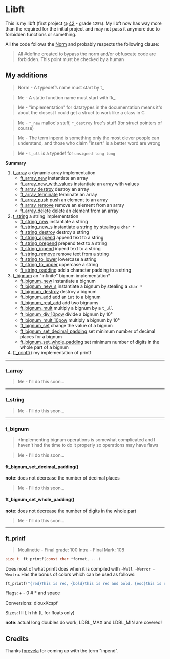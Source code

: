 
# Libft

This is my libft (first project @ [42](https://www.42.us.org/) - grade `125%`). My libft now has way more than the required for the initial project and may not pass it anymore due to forbidden functions or something.

All the code follows the [Norm](https://cdn.intra.42.fr/pdf/pdf/960/norme.en.pdf) and probably respects the following clause:
>All #define created to bypass the norm and/or obfuscate code are forbidden. This point must be checked by a human

## My additions

> Norm - A typedef’s name must start by t_

> Me - A static function name must start with fk_

> Me - "implementation" for datatypes in the documentation means it's about the closest I could get a struct to work like a class in C

> Me - `*_new` malloc's stuff, `*_destroy` free's stuff (for struct pointers of course)

> Me - The term inpend is something only the most clever people can understand, and those who claim "insert" is a better word are wrong

> Me - `t_ull` is a typedef for `unsigned long long`

**Summary**
1. [t_array](#t_array) a dynamic array implementation
	- [ft_array_new](#ft_array_new) instantiate an array
	- [ft_array_new_with_values](#ft_array_new_with_values) instantiate an array with values
	- [ft_array_destroy](#ft_array_destroy) destroy an array
	- [ft_array_terminate](#ft_array_terminate) terminate an array
	- [ft_array_push](#ft_array_push) push an element to an array
	- [ft_array_remove](#ft_array_remove) remove an element from an array
	- [ft_array_delete](#ft_array_delete) delete an element from an array
1. [t_string](#t_string) a string implementation
	- [ft_string_new](#ft_string_new) instantiate a string
	- [ft_string_new_s](#ft_string_new_s) instantiate a string by stealing a `char *`
	- [ft_string_destroy](#ft_string_destroy) destroy a string
	- [ft_string_append](#ft_string_append) append text to a string
	- [ft_string_prepend](#ft_string_prepend) prepend text to a string
	- [ft_string_inpend](#ft_string_inpend) inpend text to a string
	- [ft_string_remove](#ft_string_remove) remove text from a string
	- [ft_string_to_lower](#ft_string_to_lower) lowercase a string
	- [ft_string_to_upper](#ft_string_to_upper) uppercase a string
	- [ft_string_padding](#ft_string_padding) add a character padding to a string
1. [t_bignum](#t_bignum) an "infinite" bignum implementation*
	- [ft_bignum_new](#ft_bignum_new) instantiate a bignum
	- [ft_bignum_new_s](#ft_bignum_new_s) instantiate a bignum by stealing a `char *`
	- [ft_bignum_destroy](#ft_bignum_destroy) destroy a bignum
	- [ft_bignum_add](#ft_bignum_add) add an `int` to a bignum
	- [ft_bignum_real_add](#ft_bignum_real_add) add two bignums
	- [ft_bignum_mult](#ft_bignum_mult) multiply a bignum by a `t_ull`
	- [ft_bignum_div_10pow](#ft_bignum_div_10pow) divide a bignum by 10<sup>x</sup>
	- [ft_bignum_mult_10pow](#ft_bignum_mult_10pow) multiply a bignum by 10<sup>x</sup>
	- [ft_bignum_set](#ft_bignum_set) change the value of a bignum
	- [ft_bignum_set_decimal_padding](#ft_bignum_set_decimal_padding) set minimum number of decimal places for a bignum
	- [ft_bignum_set_whole_padding](#ft_bignum_set_whole_padding) set minimum number of digits in the whole part of a bignum
1. [ft_printf()](#ft_printf) my implementation of printf

---
### t_array
> Me - I'll do this soon...

---
### t_string
> Me - I'll do this soon...

---
### t_bignum
> *Implementing bignum operations is somewhat complicated and I haven't had the time to do it properly so operations may have flaws

> Me - I'll do this soon...

#### ft_bignum_set_decimal_padding()
**note**: does not decrease the number of decimal places

> Me - I'll do this soon...

#### ft_bignum_set_whole_padding()
**note**: does not decrease the number of digits in the whole part

> Me - I'll do this soon...

---
### ft_printf
> Moulinette - Final grade: 100
> Intra - Final Mark: 108
```C
size_t	ft_printf(const char *format, ...)
```
Does most of what prinft does when it is compiled with `-Wall -Werror -Wextra`. Has the bonus of colors which can be used as follows:
```C
ft_printf("{red}This is red, {bold}this is red and bold, {eoc}this is regular boring text\n");
```
Flags: + - 0 # * and space

Conversions: diouxXcspf

Sizes: l ll L h hh (L for floats only)

**note**: actual long doubles do work, LDBL_MAX and LDBL_MIN are covered!


## Credits
Thanks [fprevela](https://github.com/prevelat) for coming up with the term "inpend".
